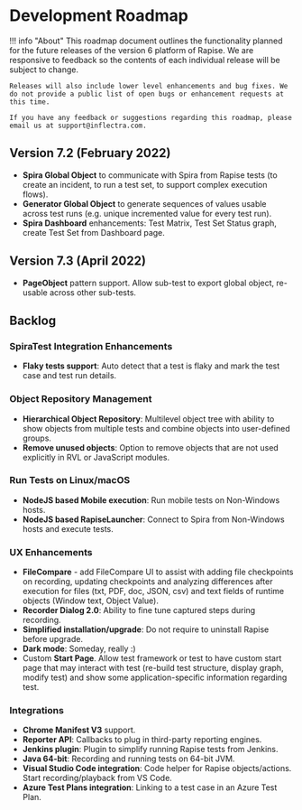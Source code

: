 # Development Roadmap

!!! info "About"
    This roadmap document outlines the functionality planned for the future releases of the version 6 platform of Rapise. We are responsive to feedback so the contents of each individual release will be subject to change.

    Releases will also include lower level enhancements and bug fixes. We do not provide a public list of open bugs or enhancement requests at this time.
    
    If you have any feedback or suggestions regarding this roadmap, please email us at support@inflectra.com.

## Version 7.2 (February 2022)

- **Spira Global Object** to communicate with Spira from Rapise tests (to create an incident, to run a test set, to support complex execution flows).
- **Generator Global Object** to generate sequences of values usable across test runs (e.g. unique incremented value for every test run).
- **Spira Dashboard** enhancements: Test Matrix, Test Set Status graph, create Test Set from Dashboard page.

## Version 7.3 (April 2022)

- **PageObject** pattern support. Allow sub-test to export global object, re-usable across other sub-tests.

## Backlog

### SpiraTest Integration Enhancements

- **Flaky tests support**: Auto detect that a test is flaky and mark the test case and test run details.

### Object Repository Management

- **Hierarchical Object Repository**: Multilevel object tree with ability to show objects from multiple tests and combine objects into user-defined groups.
- **Remove unused objects**: Option to remove objects that are not used explicitly in RVL or JavaScript modules.

### Run Tests on Linux/macOS

- **NodeJS based Mobile execution**: Run mobile tests on Non-Windows hosts.
- **NodeJS based RapiseLauncher**: Connect to Spira from Non-Windows hosts and execute tests.

### UX Enhancements

- **FileCompare** - add FileCompare UI to assist with adding file checkpoints on recording, updating checkpoints and analyzing differences after execution for files (txt, PDF, doc, JSON, csv) and text fields of runtime objects (Window text, Object Value).
- **Recorder Dialog 2.0**: Ability to fine tune captured steps during recording.
- **Simplified installation/upgrade**: Do not require to uninstall Rapise before upgrade.
- **Dark mode**: Someday, really :)
- Custom **Start Page**. Allow test framework or test to have custom start page that may interact with test (re-build test structure, display graph, modify test) and show some application-specific information regarding test.

### Integrations

- **Chrome Manifest V3** support.
- **Reporter API**: Callbacks to plug in third-party reporting engines.
- **Jenkins plugin**: Plugin to simplify running Rapise tests from Jenkins.
- **Java 64-bit**: Recording and running tests on 64-bit JVM.
- **Visual Studio Code integration**: Code helper for Rapise objects/actions. Start recording/playback from VS Code.
- **Azure Test Plans integration**: Linking to a test case in an Azure Test Plan.

